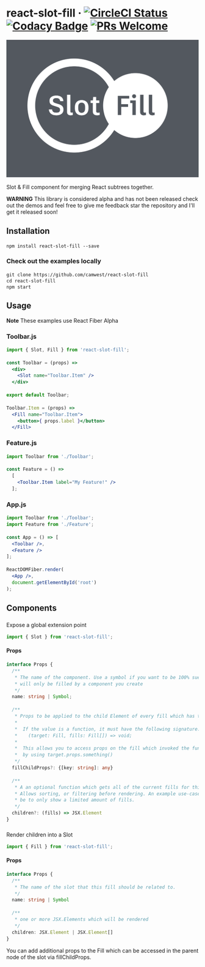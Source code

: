 # react-slot-fill &middot; [![CircleCI Status](https://circleci.com/gh/camwest/react-slot-fill.svg?style=shield&circle-token=:circle-token)](https://circleci.com/gh/camwest/react-slot-fill) [![Codacy Badge](https://api.codacy.com/project/badge/Coverage/e7c3e47817fc4a81baca16cdb9a78ac1)](https://www.codacy.com/app/cameron_4/react-slot-fill?utm_source=github.com&utm_medium=referral&utm_content=camwest/react-slot-fill&utm_campaign=Badge_Coverage) [![PRs Welcome](https://img.shields.io/badge/PRs-welcome-brightgreen.svg)](CONTRIBUTING.md)



![Image](images/slot-fill-logo.png)

Slot & Fill component for merging React subtrees together.

**WARNING** This library is considered alpha and has not been released check out the demos and feel free to give me feedback  star the repository and I'll get it released soon!

## Installation

```
npm install react-slot-fill --save
```

### Check out the examples locally

```
git clone https://github.com/camwest/react-slot-fill
cd react-slot-fill
npm start
```

## Usage

**Note** These examples use React Fiber Alpha

### Toolbar.js

```jsx
import { Slot, Fill } from 'react-slot-fill';

const Toolbar = (props) =>
  <div>
    <Slot name="Toolbar.Item" />
  </div>

export default Toolbar;

Toolbar.Item = (props) =>
  <Fill name="Toolbar.Item">
    <button>{ props.label }</button>
  </Fill>
```

### Feature.js

```jsx
import Toolbar from './Toolbar';

const Feature = () =>
  [
    <Toolbar.Item label="My Feature!" />
  ];
```

### App.js

```jsx
import Toolbar from './Toolbar';
import Feature from './Feature';

const App = () => [
  <Toolbar />,
  <Feature />
];

ReactDOMFiber.render(
  <App />,
  document.getElementById('root')
);
```

## Components

### <Slot>

Expose a global extension point

```javascript
import { Slot } from 'react-slot-fill';
```

#### Props

```typescript
interface Props {
  /**
   * The name of the component. Use a symbol if you want to be 100% sue the Slot
   * will only be filled by a component you create
   */
  name: string | Symbol;

  /**
   * Props to be applied to the child Element of every fill which has the same name.
   *
   *  If the value is a function, it must have the following signature:
   *    (target: Fill, fills: Fill[]) => void;
   *
   *  This allows you to access props on the fill which invoked the function
   *  by using target.props.something()
   */
  fillChildProps?: {[key: string]: any}

  /**
   * A an optional function which gets all of the current fills for this slot
   * Allows sorting, or filtering before rendering. An example use-case could
   * be to only show a limited amount of fills.
   */
  children?: (fills) => JSX.Element
}
```

### <Fill>

Render children into a Slot

```javascript
import { Fill } from 'react-slot-fill';
```


#### Props

```typescript
interface Props {
  /**
   * The name of the slot that this fill should be related to.
   */
  name: string | Symbol

  /**
   * one or more JSX.Elements which will be rendered
   */
  children: JSX.Element | JSX.Element[]
}
```

You can add additional props to the Fill which can be accessed in the parent node of the slot via fillChildProps.

